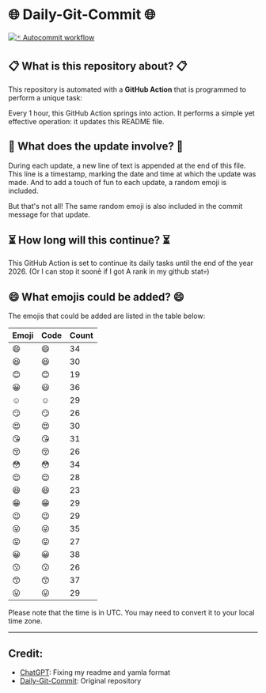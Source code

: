 # 🌐 Daily-Git-Commit 🌐

[![🃏 Autocommit workflow](https://github.com/kleqing/git-auto-commit/actions/workflows/main.yaml/badge.svg?event=check_run)](https://github.com/kleqing/git-auto-commit/actions/workflows/main.yaml)

## 📋 What is this repository about? 📋

This repository is automated with a **GitHub Action** that is programmed to perform a unique task:

Every 1 hour, this GitHub Action springs into action. It performs a simple yet effective operation: it updates this README file.

## 🔄 What does the update involve? 🔄

During each update, a new line of text is appended at the end of this file. This line is a timestamp, marking the date and time at which the update was made. And to add a touch of fun to each update, a random emoji is included.

But that's not all! The same random emoji is also included in the commit message for that update.

## ⏳ How long will this continue? ⏳

This GitHub Action is set to continue its daily tasks until the end of the year 2026. (Or I can stop it soonẻ if I got A rank in my github stat💀)

## 😄 What emojis could be added? 😄

The emojis that could be added are listed in the table below:

| Emoji | Code | Count |
| --- | --- | --- |
| 😄 | :smile: | 34 |
| 😆 | :laughing: | 30 |
| 😊 | :blush: | 19 |
| 😀 | :smiley: | 36 |
| ☺️ | :relaxed: | 29 |
| 😏 | :smirk: | 26 |
| 😍 | :heart_eyes: | 30 |
| 😘 | :kissing_heart: | 31 |
| 😚 | :kissing_closed_eyes: | 26 |
| 😳 | :flushed: | 34 |
| 😌 | :relieved: | 28 |
| 😆 | :satisfied: | 23 |
| 😁 | :grin: | 29 |
| 😉 | :wink: | 29 |
| 😜 | :stuck_out_tongue_winking_eye: | 35 |
| 😝 | :stuck_out_tongue_closed_eyes: | 27 |
| 😀 | :grinning: | 38 |
| 😗 | :kissing: | 26 |
| 😙 | :kissing_smiling_eyes: | 37 |
| 😛 | :stuck_out_tongue: | 29 |

Please note that the time is in UTC. You may need to convert it to your local time zone.

---

## Credit:

- [ChatGPT](chatgpt.com): Fixing my readme and yamla format
- [Daily-Git-Commit](https://github.com/diegomarty/daily-git-commit): Original repository

